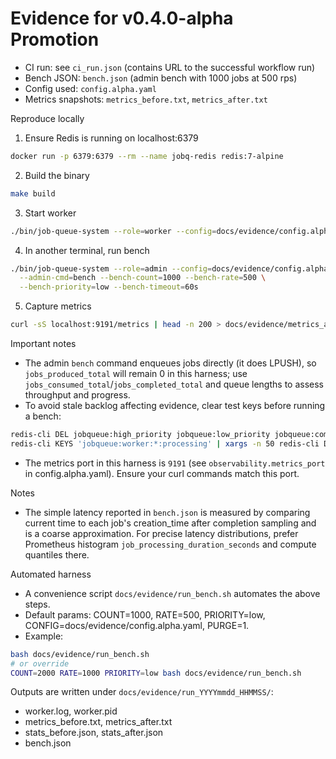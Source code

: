 # Evidence for v0.4.0-alpha Promotion

- CI run: see `ci_run.json` (contains URL to the successful workflow run)
- Bench JSON: `bench.json` (admin bench with 1000 jobs at 500 rps)
- Config used: `config.alpha.yaml`
- Metrics snapshots: `metrics_before.txt`, `metrics_after.txt`

Reproduce locally

1) Ensure Redis is running on localhost:6379
```bash
docker run -p 6379:6379 --rm --name jobq-redis redis:7-alpine
```

2) Build the binary
```bash
make build
```

3) Start worker
```bash
./bin/job-queue-system --role=worker --config=docs/evidence/config.alpha.yaml
```

4) In another terminal, run bench
```bash
./bin/job-queue-system --role=admin --config=docs/evidence/config.alpha.yaml \
  --admin-cmd=bench --bench-count=1000 --bench-rate=500 \
  --bench-priority=low --bench-timeout=60s
```

5) Capture metrics
```bash
curl -sS localhost:9191/metrics | head -n 200 > docs/evidence/metrics_after.txt
```

Important notes
- The admin `bench` command enqueues jobs directly (it does LPUSH), so `jobs_produced_total` will remain 0 in this harness; use `jobs_consumed_total`/`jobs_completed_total` and queue lengths to assess throughput and progress.
- To avoid stale backlog affecting evidence, clear test keys before running a bench:
```bash
redis-cli DEL jobqueue:high_priority jobqueue:low_priority jobqueue:completed jobqueue:dead_letter
redis-cli KEYS 'jobqueue:worker:*:processing' | xargs -n 50 redis-cli DEL
```
- The metrics port in this harness is `9191` (see `observability.metrics_port` in config.alpha.yaml). Ensure your curl commands match this port.

Notes
- The simple latency reported in `bench.json` is measured by comparing current time to each job's creation_time after completion sampling and is a coarse approximation. For precise latency distributions, prefer Prometheus histogram `job_processing_duration_seconds` and compute quantiles there.

Automated harness

- A convenience script `docs/evidence/run_bench.sh` automates the above steps.
- Default params: COUNT=1000, RATE=500, PRIORITY=low, CONFIG=docs/evidence/config.alpha.yaml, PURGE=1.
- Example:

```bash
bash docs/evidence/run_bench.sh
# or override
COUNT=2000 RATE=1000 PRIORITY=low bash docs/evidence/run_bench.sh
```

Outputs are written under `docs/evidence/run_YYYYmmdd_HHMMSS/`:
- worker.log, worker.pid
- metrics_before.txt, metrics_after.txt
- stats_before.json, stats_after.json
- bench.json
